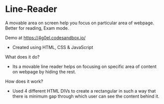 # Line-Reader
A movable area on screen help you focus on particular area of webpage.
Better for reading, Exam mode.

Demo at https://4g0el.codesandbox.io/

- Created using HTML, CSS & JavaScript

What does it do?
- Its a movable line reader helps on focusing on specific area of content on webpage by hiding the rest.

How does it work?
- Used 4 different HTML DIVs to create a rectangular in such a way that there is minimum gap through which user can see the content behind it.
